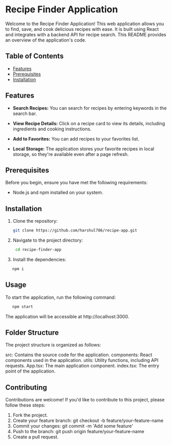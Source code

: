 # Recipe Finder Application

Welcome to the Recipe Finder Application! This web application allows you to find, save, and cook delicious recipes with ease. It is built using React and integrates with a backend API for recipe search. This README provides an overview of the application's code.

## Table of Contents

- [Features](#features)
- [Prerequisites](#prerequisites)
- [Installation](#installation)

## Features

- **Search Recipes:** You can search for recipes by entering keywords in the search bar.

- **View Recipe Details:** Click on a recipe card to view its details, including ingredients and cooking instructions.

- **Add to Favorites:** You can add recipes to your favorites list.

- **Local Storage:** The application stores your favorite recipes in local storage, so they're available even after a page refresh.

## Prerequisites

Before you begin, ensure you have met the following requirements:

- Node.js and npm installed on your system.

## Installation

1. Clone the repository:

   ```bash
   git clone https://github.com/harshul786/recipe-app.git
   ```
2. Navigate to the project directory:
    ```bash
     cd recipe-finder-app
   ```
3. Install the dependencies:
 ```bash
    npm i
   ```

## Usage
To start the application, run the following command:
 ```bash
    npm start
   ```
The application will be accessible at http://localhost:3000.

## Folder Structure
The project structure is organized as follows:

src: Contains the source code for the application.
   components: React components used in the application.
   utils: Utility functions, including API requests.
   App.tsx: The main application component.
   index.tsx: The entry point of the application.

## Contributing
Contributions are welcome! If you'd like to contribute to this project, please follow these steps:

1. Fork the project.
2. Create your feature branch: git checkout -b feature/your-feature-name
3. Commit your changes: git commit -m 'Add some feature'
4. Push to the branch: git push origin feature/your-feature-name
5. Create a pull request.
